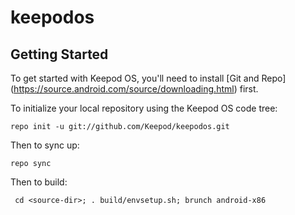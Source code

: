 keepodos
========

Getting Started
---------------

To get started with Keepod OS, you'll need to install [Git and Repo] (https://source.android.com/source/downloading.html) first.

To initialize your local repository using the Keepod OS code tree:

    repo init -u git://github.com/Keepod/keepodos.git

Then to sync up:

    repo sync

Then to build:

     cd <source-dir>; . build/envsetup.sh; brunch android-x86


